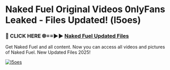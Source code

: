 # Naked Fuel Original Videos 0nlyFans Leaked - Files Updated! (l5oes)

<h3>🔴 CLICK HERE 🌐==►► <a href="https://tinyurl.com/up5wt9bj" rel="nofollow">Naked Fuel Updated Files</a></h3>

Get Naked Fuel and all content. Now you can access all videos and pictures of Naked Fuel. New Updated Files 2025!

[![l5oes](https://i.imgur.com/ABiUzMV.gif)](https://tinyurl.com/up5wt9bj)
